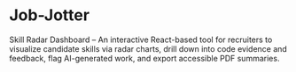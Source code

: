# Job-Jotter
Skill Radar Dashboard – An interactive React-based tool for recruiters to visualize candidate skills via radar charts, drill down into code evidence and feedback, flag AI-generated work, and export accessible PDF summaries.
